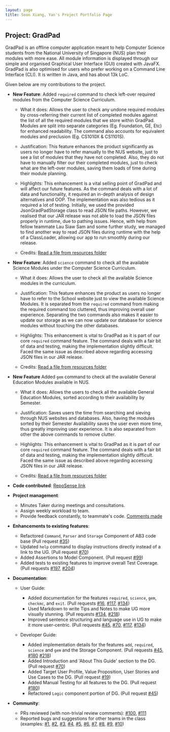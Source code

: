 ```yaml
---
layout: page
title: Soon Xiang, Yan's Project Portfolio Page
---
```


## Project: GradPad

GradPad is an offline computer application meant to help Computer Science students from the
National University of Singapore (NUS) plan their modules with more ease. All module information is
displayed through our simple and organised Graphical User Interface (GUI) created with JavaFX.
GradPad is also optimised for users who prefer working on a Command Line Interface (CLI). It is written
in Java, and has about 13k LoC.


Given below are my contributions to the project.

* **New Feature**: Added `required` command to check left-over required modules from the Computer Science Curriculum.

  * What it does: Allows the user to check any undone required modules by cross-referring their current list of completed modules
  against the list of all the required modules that we store within GradPad. Modules are split into separate categories
  (Eg. Foundation, GE, Etc) for enhanced readability. The command also accounts for equivalent modules and preclusion (Eg. CS1010X & CS1101S). 
  
  * Justification: This feature enhances the product significantly as users no longer have to refer manually to the NUS
  website, just to see a list of modules that they have not completed. Also, they do not have to manually filter our their
  completed modules, just to check what are the left-over modules, saving them loads of time during their module planning.
  
  * Highlights: This enhancement is a vital selling point of GradPad and will affect our future features. As the command
  deals with a lot of data and functionality, it required an in-depth analysis of design alternatives and OOP. The implementation
  was also tedious as it required a lot of testing. Initially, we used the provided JsonGradPadStorage class to read JSON
  file paths. However, we realised that our JAR release was not able to load the JSON files properly in runtime, due to
  pathing issues. Hence, with help from fellow teammate Lau Siaw Sam and some further study, we managed to find another
  way to read JSON files during runtime with the help of a ClassLoader, allowing our app to run smoothly during our release.
  
  * Credits: [Read a file from resources folder](https://mkyong.com/java/java-read-a-file-from-resources-folder/)

* **New Feature**: Added `science` command to check all the available Science Modules under the Computer Science Curriculum.
  
  * What it does: Allows the user to check all the available Science modules in the curriculum.
  
  * Justification: This feature enhances the product as users no longer have to refer to the School website just to view
  the available Science Modules. It is separated from the `required` command from making the required command too
  cluttered, thus improving overall user experience. Separating the two commands also makes it easier to update our storage
  as we can now update our database for science modules without touching the other databases.
  
  * Highlights: This enhancement is vital to GradPad as it is part of our core `required` command feature. The command deals
  with a fair bit of data and testing, making the implementation slightly difficult. Faced the same issue as described above 
  regarding accessing JSON files in our JAR release.
  
  * Credits: [Read a file from resources folder](https://mkyong.com/java/java-read-a-file-from-resources-folder/)
  
* **New Feature** Added `gem` command to check all the available General Education Modules available in NUS.

  * What it does: Allows the users to check all the available General Education Modules, sorted according to their availability
  by Semester.
  
  * Justification: Saves users the time from searching and sieving through NUS websites and databases. Also, having the modules
  sorted by their Semester Availability saves the user even more time, thus greatly improving user experience. It is also
  separated from other the above commands to remove clutter.
  
  * Highlights: This enhancement is vital to GradPad as it is part of our core `required` command feature. The command deals
  with a fair bit of data and testing, making the implementation slightly difficult. Faced the same issue as described above 
  regarding accessing JSON files in our JAR release.
  
  * Credits: [Read a file from resources folder](https://mkyong.com/java/java-read-a-file-from-resources-folder/)
  
* **Code contributed**: [RepoSense link](https://nus-cs2103-ay2021s1.github.io/tp-dashboard/#breakdown=true&search=yan-soon&sort=groupTitle&sortWithin=title&since=2020-08-14&timeframe=commit&mergegroup=&groupSelect=groupByRepos&checkedFileTypes=docs~functional-code~test-code~other)

* **Project management**:
  * Minutes Taker during meetings and consultations.
  * Assign weekly workload to team.
  * Provide feedback constantly, to teammate's code.
  [Comments made](https://nus-cs2103-ay2021s1.github.io/dashboards/contents/tp-comments.html)

* **Enhancements to existing features**:
  * Refactored `Command`, `Parser` and `Storage` Component of AB3 code base
  (Pull request [\#35](https://github.com/AY2021S1-CS2103T-T09-1/tp/pull/35))
  * Updated `help` command to display instructions directly instead of a link to the UG.
  (Pull request [\#70](https://github.com/AY2021S1-CS2103T-T09-1/tp/pull/70))
  * Added Assertions to Model Component.
  (Pull request [\#99](https://github.com/AY2021S1-CS2103T-T09-1/tp/pull/99))
  * Added tests to existing features to improve overall Test Coverage.
  (Pull requests [\#197](https://github.com/AY2021S1-CS2103T-T09-1/tp/pull/197),
  [\#204](https://github.com/AY2021S1-CS2103T-T09-1/tp/pull/204))

* **Documentation**:
  * User Guide:
    * Added documentation for the features `required`, `science`, `gem`, `checkmc`, and `exit`.
    (Pull requests [\#16](https://github.com/AY2021S1-CS2103T-T09-1/tp/pull/16),
    [\#117](https://github.com/AY2021S1-CS2103T-T09-1/tp/pull/117),
    [\#134](https://github.com/AY2021S1-CS2103T-T09-1/tp/pull/134))
    * Used Markdown to write Tips and Notes to make UG more visually stunning.
    (Pull requests [\#134](https://github.com/AY2021S1-CS2103T-T09-1/tp/pull/134),
    [\#218](https://github.com/AY2021S1-CS2103T-T09-1/tp/pull/218))
    * Improved sentence structuring and language use in UG to make it more user-centric.
    (Pull requests [\#45](https://github.com/AY2021S1-CS2103T-T09-1/tp/pull/45),
    [\#70](https://github.com/AY2021S1-CS2103T-T09-1/tp/pull/70),
    [\#117](https://github.com/AY2021S1-CS2103T-T09-1/tp/pull/117),
    [\#134](https://github.com/AY2021S1-CS2103T-T09-1/tp/pull/134))
    
  * Developer Guide:
    * Added implementation details for the features `add`, `required`, `science` and `gem`
    and the Storage Component.
    (Pull requests [\#45](https://github.com/AY2021S1-CS2103T-T09-1/tp/pull/45),
    [\#180](https://github.com/AY2021S1-CS2103T-T09-1/tp/pull/180)
    [\#218](https://github.com/AY2021S1-CS2103T-T09-1/tp/pull/218))
    * Added Introduction and 'About This Guide' section to the DG.
    (Pull request [\#70](https://github.com/AY2021S1-CS2103T-T09-1/tp/pull/70))
    * Added Target User Profile, Value Proposition, User Stories and Use Cases to the DG.
    (Pull request [\#19](https://github.com/AY2021S1-CS2103T-T09-1/tp/pull/19))
    * Added Manual Testing for all features to the DG.
    (Pull request [\#180](https://github.com/AY2021S1-CS2103T-T09-1/tp/pull/180))
    * Refactored `Logic` component portion of DG.
    (Pull request [\#45](https://github.com/AY2021S1-CS2103T-T09-1/tp/pull/45))

* **Community**:
  * PRs reviewed (with non-trivial review comments):
  [\#100](https://github.com/AY2021S1-CS2103T-T09-1/tp/pull/100),
  [\#111](https://github.com/AY2021S1-CS2103T-T09-1/tp/pull/111)
  * Reported bugs and suggestions for other teams in the class
  (examples: [\#1](https://github.com/yan-soon/ped/issues/1),
  [\#2](https://github.com/yan-soon/ped/issues/2),
  [\#3](https://github.com/yan-soon/ped/issues/3),
  [\#4](https://github.com/yan-soon/ped/issues/4),
  [\#5](https://github.com/yan-soon/ped/issues/5),
  [\#6](https://github.com/yan-soon/ped/issues/6),
  [\#7](https://github.com/yan-soon/ped/issues/7),
  [\#8](https://github.com/yan-soon/ped/issues/8),
  [\#9](https://github.com/yan-soon/ped/issues/9),
  [\#10](https://github.com/yan-soon/ped/issues/10))
